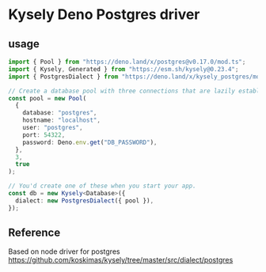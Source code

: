 # Kysely Deno Postgres driver

## usage

```ts
import { Pool } from "https://deno.land/x/postgres@v0.17.0/mod.ts";
import { Kysely, Generated } from "https://esm.sh/kysely@0.23.4";
import { PostgresDialect } from "https://deno.land/x/kysely_postgres/mod.ts";

// Create a database pool with three connections that are lazily established.
const pool = new Pool(
  {
    database: "postgres",
    hostname: "localhost",
    user: "postgres",
    port: 54322,
    password: Deno.env.get("DB_PASSWORD"),
  },
  3,
  true
);

// You'd create one of these when you start your app.
const db = new Kysely<Database>({
  dialect: new PostgresDialect({ pool }),
});
```

## Reference

Based on node driver for postgres https://github.com/koskimas/kysely/tree/master/src/dialect/postgres
